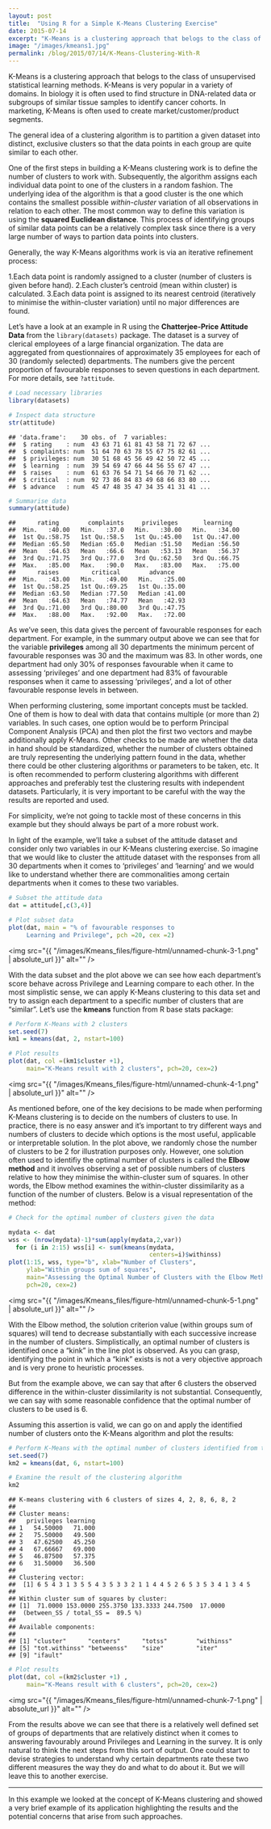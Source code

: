 ```yaml
---
layout: post
title:  "Using R for a Simple K-Means Clustering Exercise"
date: 2015-07-14
excerpt: "K-Means is a clustering approach that belogs to the class of unsupervised statistical learning methods."
image: "/images/kmeans1.jpg"
permalink: /blog/2015/07/14/K-Means-Clustering-With-R
---
```




K-Means is a clustering approach that belogs to the class of unsupervised statistical learning methods. K-Means is very popular in a variety of domains. In biology it is often used to find structure in DNA-related data or subgroups of similar tissue samples to identify cancer cohorts. In marketing, K-Means is often used to create market/customer/product segments.

The general idea of a clustering algorithm is to partition a given dataset into distinct, exclusive clusters so that the data points in each group are quite similar to each 
other.

One of the first steps in building a K-Means clustering work is to define the number of clusters to work with. Subsequently, the algorithm assigns each individual data point to one of the clusters in a random fashion. The underlying idea of the algorithm is that a good cluster is the one which contains the smallest possible *within-cluster* variation of all observations in relation to each other. The most common way to define this variation is using the **squared Euclidean distance**. This process of identifying groups of similar data points can be a relatively complex task since there is a very large number of ways to partion data points into clusters.

Generally, the way K-Means algorithms work is via an iterative refinement process:

1.Each data point is randomly assigned to a cluster (number of clusters is given before hand).
2.Each cluster’s centroid (mean within cluster) is calculated.
3.Each data point is assigned to its nearest centroid (iteratively to minimise the within-cluster variation) until no major differences are found.

Let’s have a look at an example in R using the **Chatterjee-Price Attitude Data** from the ```library(datasets)``` package. The dataset is a survey of clerical employees of a large financial organization. The data are aggregated from questionnaires of approximately 35 employees for each of 30 (randomly selected) departments. The numbers give the percent proportion of favourable responses to seven questions in each department. For more details, see ```?attitude```.


```r
# Load necessary libraries
library(datasets)

# Inspect data structure
str(attitude)
```

```
## 'data.frame':	30 obs. of  7 variables:
##  $ rating    : num  43 63 71 61 81 43 58 71 72 67 ...
##  $ complaints: num  51 64 70 63 78 55 67 75 82 61 ...
##  $ privileges: num  30 51 68 45 56 49 42 50 72 45 ...
##  $ learning  : num  39 54 69 47 66 44 56 55 67 47 ...
##  $ raises    : num  61 63 76 54 71 54 66 70 71 62 ...
##  $ critical  : num  92 73 86 84 83 49 68 66 83 80 ...
##  $ advance   : num  45 47 48 35 47 34 35 41 31 41 ...
```


```r
# Summarise data
summary(attitude)
```

```
##      rating        complaints     privileges       learning    
##  Min.   :40.00   Min.   :37.0   Min.   :30.00   Min.   :34.00  
##  1st Qu.:58.75   1st Qu.:58.5   1st Qu.:45.00   1st Qu.:47.00  
##  Median :65.50   Median :65.0   Median :51.50   Median :56.50  
##  Mean   :64.63   Mean   :66.6   Mean   :53.13   Mean   :56.37  
##  3rd Qu.:71.75   3rd Qu.:77.0   3rd Qu.:62.50   3rd Qu.:66.75  
##  Max.   :85.00   Max.   :90.0   Max.   :83.00   Max.   :75.00  
##      raises         critical        advance     
##  Min.   :43.00   Min.   :49.00   Min.   :25.00  
##  1st Qu.:58.25   1st Qu.:69.25   1st Qu.:35.00  
##  Median :63.50   Median :77.50   Median :41.00  
##  Mean   :64.63   Mean   :74.77   Mean   :42.93  
##  3rd Qu.:71.00   3rd Qu.:80.00   3rd Qu.:47.75  
##  Max.   :88.00   Max.   :92.00   Max.   :72.00
```

As we’ve seen, this data gives the percent of favourable responses for each department. For example, in the summary output above we can see that for the variable **privileges** among all 30 departments the minimum percent of favourable responses was 30 and the maximum was 83. In other words, one department had only 30% of responses favourable when it came to assessing ‘privileges’ and one department had 83% of favourable responses when it came to assessing ‘privileges’, and a lot of other favourable response levels in between.

When performing clustering, some important concepts must be tackled. One of them is how to deal with data that contains multiple (or more than 2) variables. In such cases, one option would be to perform Principal Component Analysis (PCA) and then plot the first two vectors and maybe additionally apply K-Means. Other checks to be made are whether the data in hand should be standardized, whether the number of clusters obtained are truly representing the underlying pattern found in the data, whether there could be other clustering algorithms or parameters to be taken, etc. It is often recommended to perform clustering algorithms with different approaches and preferably test the clustering results with independent datasets. Particularly, it is very important to be careful with the way the results are reported and used.

For simplicity, we’re not going to tackle most of these concerns in this example but they should always be part of a more robust work.

In light of the example, we’ll take a subset of the attitude dataset and consider only two variables in our K-Means clustering exercise. So imagine that we would like to cluster the attitude dataset with the responses from all 30 departments when it comes to ‘privileges’ and ‘learning’ and we would like to understand whether there are commonalities among certain departments when it comes to these two variables.


```r
# Subset the attitude data
dat = attitude[,c(3,4)]

# Plot subset data
plot(dat, main = "% of favourable responses to
     Learning and Privilege", pch =20, cex =2)
```

<span class="image fit"><img src="{{ "/images/Kmeans_files/figure-html/unnamed-chunk-3-1.png" | absolute_url }}" alt="" /></span>

With the data subset and the plot above we can see how each department’s score behave across Privilege and Learning compare to each other. In the most simplistic sense, we can apply K-Means clustering to this data set and try to assign each department to a specific number of clusters that are “similar”.
Let’s use the **kmeans** function from R base stats package:


```r
# Perform K-Means with 2 clusters
set.seed(7)
km1 = kmeans(dat, 2, nstart=100)

# Plot results
plot(dat, col =(km1$cluster +1), 
     main="K-Means result with 2 clusters", pch=20, cex=2)
```

<span class="image fit"><img src="{{ "/images/Kmeans_files/figure-html/unnamed-chunk-4-1.png" | absolute_url }}" alt="" /></span>


As mentioned before, one of the key decisions to be made when performing K-Means clustering is to decide on the numbers of clusters to use. In practice, there is no easy answer and it’s important to try different ways and numbers of clusters to decide which options is the most useful, applicable or interpretable solution.
In the plot above, we randomly chose the number of clusters to be 2 for illustration purposes only.
However, one solution often used to identifiy the optimal number of clusters is called the **Elbow method** and it involves observing a set of possible numbers of clusters relative to how they minimise the within-cluster sum of squares. In other words, the Elbow method examines the within-cluster dissimilarity as a function of the number of clusters. Below is a visual representation of the method:


```r
# Check for the optimal number of clusters given the data

mydata <- dat
wss <- (nrow(mydata)-1)*sum(apply(mydata,2,var))
  for (i in 2:15) wss[i] <- sum(kmeans(mydata,
                                       centers=i)$withinss)
plot(1:15, wss, type="b", xlab="Number of Clusters",
     ylab="Within groups sum of squares",
     main="Assessing the Optimal Number of Clusters with the Elbow Method",
     pch=20, cex=2)
```

<span class="image fit"><img src="{{ "/images/Kmeans_files/figure-html/unnamed-chunk-5-1.png" | absolute_url }}" alt="" /></span>


With the Elbow method, the solution criterion value (within groups sum of squares) will tend to decrease substantially with each successive increase in the number of clusters. Simplistically, an optimal number of clusters is identified once a “kink” in the line plot is observed. As you can grasp, identifying the point in which a “kink” exists is not a very objective approach and is very prone to heuristic processes.

But from the example above, we can say that after 6 clusters the observed difference in the within-cluster dissimilarity is not substantial. Consequently, we can say with some reasonable confidence that the optimal number of clusters to be used is 6.

Assuming this assertion is valid, we can go on and apply the identified number of clusters onto the K-Means algorithm and plot the results:


```r
# Perform K-Means with the optimal number of clusters identified from the Elbow method
set.seed(7)
km2 = kmeans(dat, 6, nstart=100)

# Examine the result of the clustering algorithm
km2
```

```
## K-means clustering with 6 clusters of sizes 4, 2, 8, 6, 8, 2
## 
## Cluster means:
##   privileges learning
## 1   54.50000   71.000
## 2   75.50000   49.500
## 3   47.62500   45.250
## 4   67.66667   69.000
## 5   46.87500   57.375
## 6   31.50000   36.500
## 
## Clustering vector:
##  [1] 6 5 4 3 1 3 5 5 4 3 5 3 3 2 1 1 4 4 5 2 6 5 3 5 3 4 1 3 4 5
## 
## Within cluster sum of squares by cluster:
## [1]  71.0000 153.0000 255.3750 133.3333 244.7500  17.0000
##  (between_SS / total_SS =  89.5 %)
## 
## Available components:
## 
## [1] "cluster"      "centers"      "totss"        "withinss"    
## [5] "tot.withinss" "betweenss"    "size"         "iter"        
## [9] "ifault"
```


```r
# Plot results
plot(dat, col =(km2$cluster +1) ,
     main="K-Means result with 6 clusters", pch=20, cex=2)
```

<span class="image fit"><img src="{{ "/images/Kmeans_files/figure-html/unnamed-chunk-7-1.png" | absolute_url }}" alt="" /></span>


From the results above we can see that there is a relatively well defined set of groups of departments that are relatively distinct when it comes to answering favourably around Privileges and Learning in the survey. It is only natural to think the next steps from this sort of output. One could start to devise strategies to understand why certain departments rate these two different measures the way they do and what to do about it. But we will leave this to another exercise.

***

In this example we looked at the concept of K-Means clustering and showed a very brief example of its application highlighting the results and the potential concerns that arise from such approaches.
